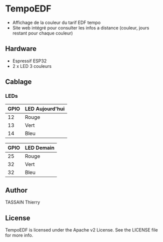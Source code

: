 # TempoEDF

* Affichage de la couleur du tarif EDF tempo
* Site web intégré pour consulter les infos a distance (couleur, jours restant pour chaque couleur)

## Hardware

- Espressif ESP32
- 2 x LED 3 couleurs

## Cablage

### LEDs

| GPIO | LED Aujourd'hui |
| --- | ----------- |
| 12 | Rouge |
| 13 | Vert |
| 14 | Bleu |

| GPIO | LED Demain |
| --- | ----------- |
| 25 | Rouge |
| 32 | Vert |
| 32 | Bleu |

## Author

TASSAIN Thierry

## License

TempoEDF is licensed under the Apache v2 License. See the LICENSE file for more info.